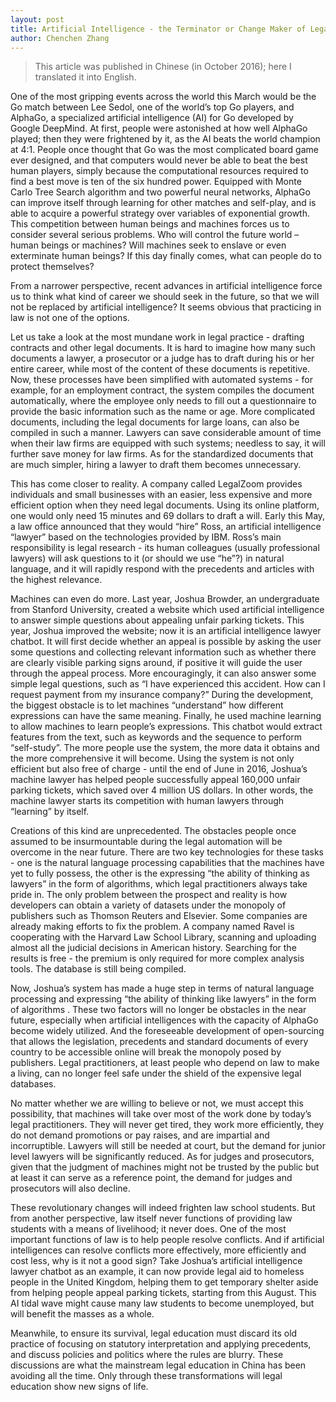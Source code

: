 ```yaml
---
layout: post
title: Artificial Intelligence - the Terminator or Change Maker of Legal Industry?
author: Chenchen Zhang
---
```


> This article was published in Chinese (in October 2016); here I translated it into English.

One of the most gripping events across the world this March would be the Go match between Lee Sedol, one of the world’s top Go players, and AlphaGo, a specialized artificial intelligence (AI) for Go developed by Google DeepMind. At first, people were astonished at how well AlphaGo played; then they were frightened by it, as the AI beats the world champion at 4:1. People once thought that Go was the most complicated board game ever designed, and that computers would never be able to beat the best human players, simply because the computational resources required to find a best move is ten of the six hundred power. Equipped with Monte Carlo Tree Search algorithm and two powerful neural networks, AlphaGo can improve itself through learning for other matches and self-play, and is able to acquire a powerful strategy over variables of exponential growth. This competition between human beings and machines forces us to consider several serious problems. Who will control the future world – human beings or machines? Will machines seek to enslave or even exterminate human beings? If this day finally comes, what can people do to protect themselves?

From a narrower perspective, recent advances in artificial intelligence force us to think what kind of career we should seek in the future, so that  we will not be replaced by artificial intelligence? It seems obvious that practicing in law is not one of the options.

Let us take a look at the most mundane work in legal practice - drafting contracts and other legal documents. It is hard to imagine how many such documents a lawyer, a prosecutor or a judge has to draft during his or her entire career, while most of the content of these documents is repetitive. Now, these processes have been simplified with automated systems - for example, for an employment contract, the system compiles the document automatically, where the employee only needs to fill out a questionnaire to provide the basic information such as the name or age. More complicated documents, including the legal documents for large loans, can also be compiled in such a manner. Lawyers can save considerable amount of time when their law firms are equipped with such systems; needless to say, it will further save  money for law firms. As for the standardized documents that are much simpler, hiring a lawyer to draft them becomes unnecessary.

This has come closer to reality. A company called LegalZoom provides individuals and small businesses with an easier, less expensive and more efficient option when they need legal documents. Using its online platform, one would only need 15 minutes and 69 dollars to draft a will. Early this May, a law office announced that they would “hire” Ross, an artificial intelligence “lawyer” based on the technologies provided by IBM. Ross’s main responsibility is legal research - its human colleagues (usually professional lawyers) will ask questions to it (or should we use “he”?) in natural language, and it will rapidly respond with the precedents and articles with the highest relevance.

Machines can even do more. Last year, Joshua Browder, an undergraduate from Stanford University, created a website which used artificial intelligence to answer simple questions about appealing unfair parking tickets. This year, Joshua improved the website; now it is an artificial intelligence lawyer chatbot. It will first decide whether an appeal is possible by asking the user some questions and collecting relevant information such as whether there are clearly visible parking signs around, if positive it will guide the user through the appeal process. More encouragingly, it can also answer some simple legal questions, such as “I have experienced this accident. How can I request payment from my insurance company?” During the development, the biggest obstacle is to let machines “understand” how different expressions can have the same meaning. Finally, he used machine learning to allow machines to learn people’s expressions. This chatbot would extract features from the text, such as keywords and the sequence to perform “self-study”. The more people use the system, the more data it obtains and the more comprehensive it will become. Using the system is not only efficient but also free of charge - until the end of June in 2016, Joshua’s machine lawyer has helped people successfully appeal 160,000 unfair parking tickets, which saved over 4 million US dollars. In other words, the machine lawyer starts its competition with human lawyers through “learning” by itself.

Creations of this kind are unprecedented. The obstacles people once assumed to be insurmountable during the legal automation will be overcome in the near future. There are two key technologies for these tasks - one is the natural language processing capabilities that the machines have yet to fully possess, the other is the expressing “the ability of thinking as lawyers” in the form of algorithms, which legal practitioners always take pride in. The only problem between the prospect and reality is how developers can obtain a variety of datasets under the monopoly of publishers such as Thomson Reuters and Elsevier. Some companies are already making efforts to fix the problem. A company named Ravel is cooperating with the Harvard Law School Library, scanning and uploading almost all the judicial decisions in American history. Searching for the results is free - the premium is only required for more complex analysis tools. The database is still being compiled.

Now, Joshua’s system has made a huge step in terms of natural language processing and expressing “the ability of thinking like lawyers” in the form of algorithms . These two factors will no longer be obstacles in the near future, especially when artificial intelligences with the capacity of AlphaGo become widely utilized. And the foreseeable development of open-sourcing that allows the legislation, precedents and standard documents of every country to be accessible online will break the monopoly posed by publishers. Legal practitioners, at least people who depend on law to make a living, can no longer feel safe under the shield of the expensive legal databases.

No matter whether we are willing to believe or not, we must accept this possibility, that machines will take over most of the work done by today’s legal practitioners. They will never get tired, they work more efficiently, they do not demand promotions or pay raises, and are impartial and incorruptible. Lawyers will still be needed at court, but the demand for junior level lawyers will be significantly reduced. As for judges and prosecutors, given that the judgment of machines might not be trusted by the public but at least it can serve as a reference point, the demand for judges and prosecutors will also decline.

These revolutionary changes will indeed frighten law school students. But from another perspective, law itself never functions of providing law students with a means of livelihood; it never does. One of the most important functions of law is to help people resolve conflicts. And if artificial intelligences can resolve conflicts more effectively, more efficiently and cost less, why is it not a good sign? Take Joshua’s artificial intelligence lawyer chatbot as an example, it can now provide legal aid to homeless people in the United Kingdom, helping them to get temporary shelter aside from helping people appeal parking tickets, starting from this August. This AI tidal wave might cause many law students to become unemployed, but will benefit the masses as a whole.

Meanwhile, to ensure its survival, legal education must discard its old practice of focusing on statutory interpretation and applying precedents, and discuss policies and politics where the rules are blurry. These discussions are what the mainstream legal education in China has been avoiding all the time. Only through these transformations will legal education show new signs of life.

